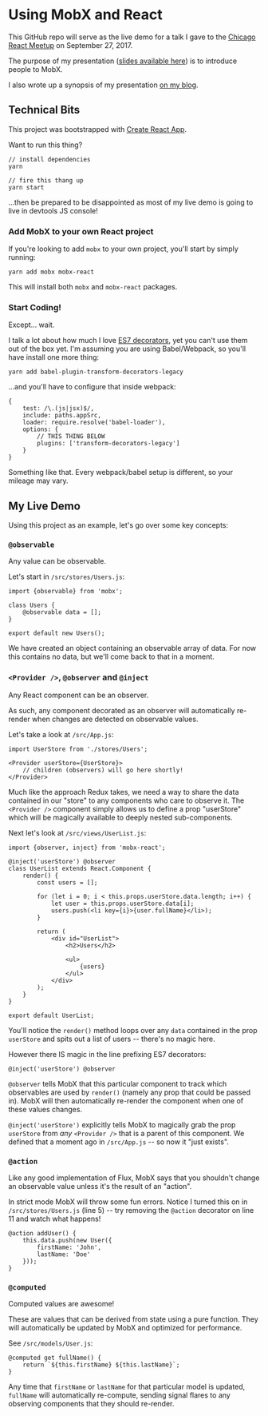 # Using MobX and React

This GitHub repo will serve as the live demo for a talk I gave to the [Chicago React Meetup](https://www.meetup.com/React-Chicago/events/238418830/) 
on September 27, 2017.

The purpose of my presentation ([slides available here](https://slidr.io/arthurakay/mobx-and-react#1)) is to introduce people to MobX.

I also wrote up a synopsis of my presentation [on my blog](https://www.akawebdesign.com/2017/09/21/using-mobx-react/).

## Technical Bits

This project was bootstrapped with [Create React App](https://github.com/facebookincubator/create-react-app).

Want to run this thing?

    // install dependencies
    yarn
    
    // fire this thang up
    yarn start

...then be prepared to be disappointed as most of my live demo is going to live in devtools JS console!

### Add MobX to your own React project

If you're looking to add `mobx` to your own project, you'll start by simply running:

    yarn add mobx mobx-react
    
This will install both `mobx` and `mobx-react` packages.

### Start Coding!

Except... wait.

I talk a lot about how much I love [ES7 decorators](http://technologyadvice.github.io/es7-decorators-babel6/), yet you can't use 
them out of the box yet. I'm assuming you are using Babel/Webpack, so you'll have install one more thing:

    yarn add babel-plugin-transform-decorators-legacy

...and you'll have to configure that inside webpack:

    {
        test: /\.(js|jsx)$/,
        include: paths.appSrc,
        loader: require.resolve('babel-loader'),
        options: {
            // THIS THING BELOW
            plugins: ['transform-decorators-legacy']
        }
    }

Something like that. Every webpack/babel setup is different, so your mileage may vary.

## My Live Demo

Using this project as an example, let's go over some key concepts:

### `@observable`

Any value can be observable.

Let's start in `/src/stores/Users.js`:

    import {observable} from 'mobx';
    
    class Users {
        @observable data = [];
    }
    
    export default new Users();

We have created an object containing an observable array of data. For now this contains no data, but we'll come back to that in a moment. 

### `<Provider />`, `@observer` and `@inject`

Any React component can be an observer. 

As such, any component decorated as an observer will automatically re-render when changes are detected on observable values.

Let's take a look at `/src/App.js`:

    import UserStore from './stores/Users';

    <Provider userStore={UserStore}>
        // children (observers) will go here shortly!
    </Provider>

Much like the approach Redux takes, we need a way to share the data contained in our "store" to any components who care to observe it. 
The `<Provider />` component simply allows us to define a prop "userStore" which will be magically available to deeply nested sub-components.

Next let's look at `/src/views/UserList.js`:

    import {observer, inject} from 'mobx-react';
    
    @inject('userStore') @observer
    class UserList extends React.Component {
        render() {
            const users = [];
    
            for (let i = 0; i < this.props.userStore.data.length; i++) {
                let user = this.props.userStore.data[i];
                users.push(<li key={i}>{user.fullName}</li>);
            }
    
            return (
                <div id="UserList">
                    <h2>Users</h2>
    
                    <ul>
                        {users}
                    </ul>
                </div>
            );
        }
    }
    
    export default UserList;

You'll notice the `render()` method loops over any `data` contained in the prop `userStore` and spits out a list of users -- there's no magic here.

However there IS magic in the line prefixing ES7 decorators:

    @inject('userStore') @observer
    
`@observer` tells MobX that this particular component to track which observables are used by `render()` (namely any prop that could be passed in). 
MobX will then automatically re-render the component when one of these values changes.

`@inject('userStore')` explicitly tells MobX to magically grab the prop `userStore` from _any_ `<Provider />` that is a parent of 
this component. We defined that a moment ago in `/src/App.js` -- so now it "just exists". 

### `@action`

Like any good implementation of Flux, MobX says that you shouldn't change an observable value unless it's the result of an "action".

In strict mode MobX will throw some fun errors. Notice I turned this on in `/src/stores/Users.js` (line 5) -- try removing 
the `@action` decorator on line 11 and watch what happens!

    @action addUser() {
        this.data.push(new User({
            firstName: 'John',
            lastName: 'Doe'
        }));
    }

### `@computed`

Computed values are awesome! 

These are values that can be derived from state using a pure function. They will automatically be updated by MobX and optimized for performance.

See `/src/models/User.js`:

    @computed get fullName() {
        return `${this.firstName} ${this.lastName}`;
    }

Any time that `firstName` or `lastName` for that particular model is updated, `fullName` will automatically re-compute, sending
signal flares to any observing components that they should re-render.